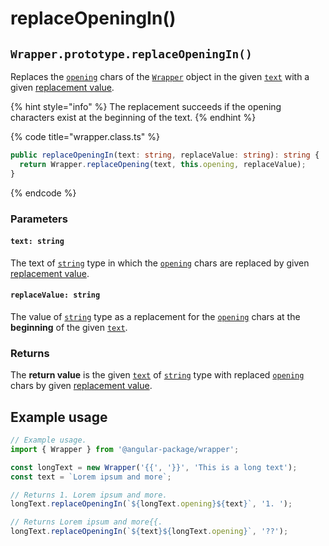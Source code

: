 # replaceOpeningIn()

## `Wrapper.prototype.replaceOpeningIn()`

Replaces the [`opening`](../../wrap/accessors/get-opening.md) chars of the [`Wrapper`](broken-reference) object in the given [`text`](replaceopeningin.md#text-string) with a given [replacement value](replaceopeningin.md#replacevalue-string).

{% hint style="info" %}
The replacement succeeds if the opening characters exist at the beginning of the text.
{% endhint %}

{% code title="wrapper.class.ts" %}
```typescript
public replaceOpeningIn(text: string, replaceValue: string): string {
  return Wrapper.replaceOpening(text, this.opening, replaceValue);
}
```
{% endcode %}

### Parameters

#### `text: string`

The text of [`string`](https://developer.mozilla.org/en-US/docs/Web/JavaScript/Reference/Global\_Objects/String) type in which the [`opening`](../../wrap/accessors/get-opening.md) chars are replaced by given [replacement value](replaceopeningin.md#replacevalue-string).

#### `replaceValue: string`

The value of [`string`](https://developer.mozilla.org/en-US/docs/Web/JavaScript/Reference/Global\_Objects/String) type as a replacement for the [`opening`](../../wrap/accessors/get-opening.md) chars at the **beginning** of the given [`text`](replaceopeningin.md#text-string).

### Returns

The **return value** is the given [`text`](replaceopeningin.md#text-string) of [`string`](https://developer.mozilla.org/en-US/docs/Web/JavaScript/Reference/Global\_Objects/String) type with replaced [`opening`](../../wrap/accessors/get-opening.md) chars by given [replacement value](replaceopeningin.md#replacevalue-string).

## Example usage

```typescript
// Example usage.
import { Wrapper } from '@angular-package/wrapper';

const longText = new Wrapper('{{', '}}', 'This is a long text');
const text = `Lorem ipsum and more`;

// Returns 1. Lorem ipsum and more.
longText.replaceOpeningIn(`${longText.opening}${text}`, '1. ');

// Returns Lorem ipsum and more{{.
longText.replaceOpeningIn(`${text}${longText.opening}`, '??');
```
